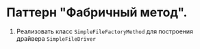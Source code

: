 # Паттерн "Фабричный метод".

1. Реализовать класс `SimpleFileFactoryMethod` для построения драйвера `SimpleFileDriver`
